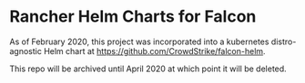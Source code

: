 # Rancher Helm Charts for Falcon

As of February 2020, this project was incorporated into a kubernetes distro-agnostic Helm chart at https://github.com/CrowdStrike/falcon-helm.

This repo will be archived until April 2020 at which point it will be deleted.
